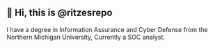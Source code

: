 ## 👋 Hi, this is @ritzesrepo
I have a degree in Information Assurance and Cyber Defense from the Northern Michigan University, Currently a SOC analyst.

